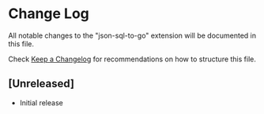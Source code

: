 # Change Log

All notable changes to the "json-sql-to-go" extension will be documented in this file.

Check [Keep a Changelog](http://keepachangelog.com/) for recommendations on how to structure this file.

## [Unreleased]

- Initial release